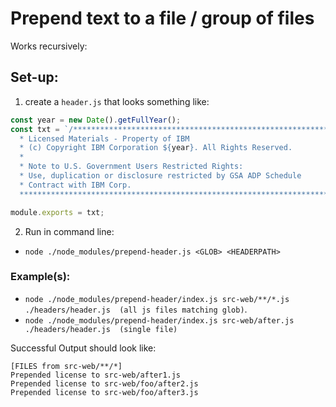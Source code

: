 # Prepend text to a file / group of files

Works recursively:

## Set-up:

1. create a `header.js` that looks something like:
```js
const year = new Date().getFullYear();
const txt = `/*******************************************************************************
  * Licensed Materials - Property of IBM
  * (c) Copyright IBM Corporation ${year}. All Rights Reserved.
  *
  * Note to U.S. Government Users Restricted Rights:
  * Use, duplication or disclosure restricted by GSA ADP Schedule
  * Contract with IBM Corp.
  *******************************************************************************/\n\n`;

module.exports = txt;
```

2. Run in command line:
- `node ./node_modules/prepend-header.js <GLOB> <HEADERPATH>`

###  Example(s):
  - `node ./node_modules/prepend-header/index.js src-web/**/*.js ./headers/header.js  (all js files matching glob)`.
  - `node ./node_modules/prepend-header/index.js src-web/after.js ./headers/header.js  (single file)`

Successful Output should look like:
```
[FILES from src-web/**/*]
Prepended license to src-web/after1.js
Prepended license to src-web/foo/after2.js
Prepended license to src-web/foo/after3.js
```
